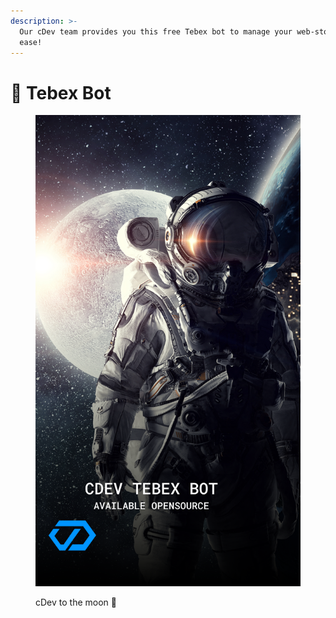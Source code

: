 ```yaml
---
description: >-
  Our cDev team provides you this free Tebex bot to manage your web-store with
  ease!
---
```


# 🛒 Tebex Bot

<figure><img src="../.gitbook/assets/cdevspacez.png" alt=""><figcaption><p>cDev to the moon 🚀</p></figcaption></figure>
